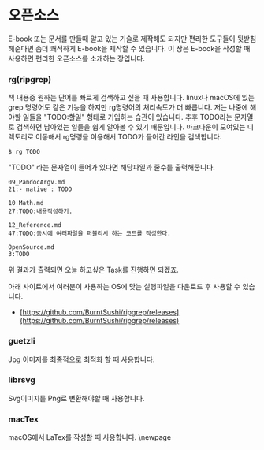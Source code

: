 
# 오픈소스
E-book 또는 문서를 만들때 알고 있는 기술로 제작해도 되지만 편리한 도구들이 뒷받침 해준다면 좀더 쾌적하게 E-book을 제작할 수 있습니다.
이 장은 E-book을 작성할 때 사용하면 편리한 오픈소스를 소개하는 장입니다.

### rg(ripgrep)
책 내용중 원하는 단어를 빠르게 검색하고 싶을 때 사용합니다.
linux나 macOS에 있는 grep 명령어도 같은 기능을 하지만 rg명령어의 처리속도가 더 빠릅니다.
저는 나중에 해야할 일들을 "TODO:할일" 형태로 기입하는 습관이 있습니다.
추후 TODO라는 문자열로 검색하면 남아있는 일들을 쉽게 알아볼 수 있기 때문입니다.
마크다운이 모여있는 디렉토리로 이동해서 rg명령을 이용해서 TODO가 들어간 라인을 검색합니다.

    $ rg TODO

"TODO" 라는 문자열이 들어가 있다면 해당파일과 줄수를 출력해줍니다.

    09_PandocArgv.md
    21:- native : TODO

    10_Math.md
    27:TODO:내용작성하기.

    12_Reference.md
    47:TODO:동시에 여러파일을 퍼블리시 하는 코드를 작성한다.

    OpenSource.md
    3:TODO

위 결과가 출력되면 오늘 하고싶은 Task를 진행하면 되겠죠.

아래 사이트에서 여러분이 사용하는 OS에 맞는 실행파일을 다운로드 후 사용할 수 있습니다.

- [https://github.com/BurntSushi/ripgrep/releases](https://github.com/BurntSushi/ripgrep/releases)

### guetzli
Jpg 이미지를 최종적으로 최적화 할 때 사용합니다.

### librsvg
Svg이미지를 Png로 변환해야할 때 사용합니다.

### macTex
macOS에서 LaTex를 작성할 때 사용합니다.
\newpage